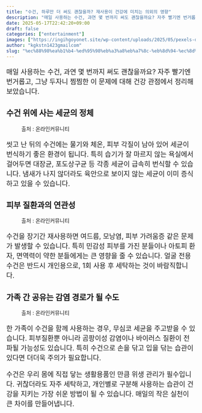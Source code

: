 ```yaml
---
title: "수건, 하루만 더 써도 괜찮을까? 재사용이 건강에 미치는 의외의 영향"
description: "매일 사용하는 수건, 과연 몇 번까지 써도 괜찮을까요? 자주 빨기엔 번거롭고, 그냥 두자니 찜찜한 이 문제에 대해 건강 관점에서 정리해보았습니다."
date: 2025-05-17T22:42:20+09:00
draft: false
categories: ["entertainment"]
images: ["https://ingihgoyonet.site/wp-content/uploads/2025/05/pexels-dom-j-7304-45980-1024x682.jpg", "https://ingihgoyonet.site/wp-content/uploads/2025/05/pexels-angela-roma-7479560-683x1024.jpg", "https://ingihgoyonet.site/wp-content/uploads/2025/05/pexels-enginakyurt-2672634-1024x683.jpg"]
author: "kgkstn1423gmailcom"
slug: "%ec%88%98%ea%b1%b4-%ed%95%98%eb%a3%a8%eb%a7%8c-%eb%8d%94-%ec%8d%a8%eb%8f%84-%ea%b4%9c%ec%b0%ae%ec%9d%84%ea%b9%8c-%ec%9e%ac%ec%82%ac%ec%9a%a9%ec%9d%b4-%ea%b1%b4%ea%b0%95%ec%97%90-%eb%af%b8%ec%b9%98"
---
```


<p style="font-size:18px">매일 사용하는 수건, 과연 몇 번까지 써도 괜찮을까요? 자주 빨기엔 번거롭고, 그냥 두자니 찜찜한 이 문제에 대해 건강 관점에서 정리해보았습니다.</p> <h2 >수건 위에 사는 세균의 정체</h2> <figure ><img src="https://ingihgoyonet.site/wp-content/uploads/2025/05/pexels-dom-j-7304-45980-1024x682.jpg" alt="" style="aspect-ratio:16/9;object-fit:cover"/><figcaption >출처 : 온라인커뮤니티</figcaption></figure> <p style="font-size:18px">씻고 난 뒤의 수건에는 물기와 체온, 피부 각질이 남아 있어 세균이 번식하기 좋은 환경이 됩니다. 특히 습기가 잘 마르지 않는 욕실에서 걸어두면 대장균, 포도상구균 등 각종 세균이 급속히 번식할 수 있습니다. 냄새가 나지 않더라도 육안으로 보이지 않는 세균이 이미 증식하고 있을 수 있습니다.</p> <h2 >피부 질환과의 연관성</h2> <figure ><img src="https://ingihgoyonet.site/wp-content/uploads/2025/05/pexels-angela-roma-7479560-683x1024.jpg" alt="" style="aspect-ratio:16/9;object-fit:cover"/><figcaption >출처 : 온라인커뮤니티</figcaption></figure> <p style="font-size:18px">수건을 장기간 재사용하면 여드름, 모낭염, 피부 가려움증 같은 문제가 발생할 수 있습니다. 특히 민감성 피부를 가진 분들이나 아토피 환자, 면역력이 약한 분들에게는 큰 영향을 줄 수 있습니다. 얼굴 전용 수건은 반드시 개인용으로, 1회 사용 후 세탁하는 것이 바람직합니다.</p> <h2 >가족 간 공유는 감염 경로가 될 수도</h2> <figure ><img src="https://ingihgoyonet.site/wp-content/uploads/2025/05/pexels-enginakyurt-2672634-1024x683.jpg" alt="" style="aspect-ratio:16/9;object-fit:cover"/><figcaption >출처 : 온라인커뮤니티</figcaption></figure> <p style="font-size:18px">한 가족이 수건을 함께 사용하는 경우, 무심코 세균을 주고받을 수 있습니다. 피부질환뿐 아니라 곰팡이성 감염이나 바이러스 질환이 전파될 가능성도 있습니다. 특히 수건으로 손을 닦고 입을 닦는 습관이 있다면 더더욱 주의가 필요합니다.</p> <p style="font-size:18px">수건은 우리 몸에 직접 닿는 생활용품인 만큼 위생 관리가 필수입니다. 귀찮더라도 자주 세탁하고, 개인별로 구분해 사용하는 습관이 건강을 지키는 가장 쉬운 방법이 될 수 있습니다. 매일의 작은 실천이 큰 차이를 만들어냅니다.</p>